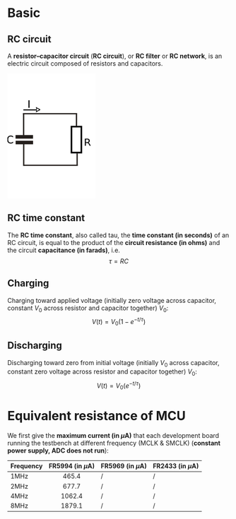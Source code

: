 # Basic

## RC circuit

A **resistor–capacitor circuit** (**RC circuit**), or **RC filter** or **RC network**, is an electric circuit composed of resistors and capacitors.

![img](images/200px-Discharging_capacitor.svg.png)

## RC time constant

The **RC time constant**, also called tau, the **time constant (in seconds)** of an RC circuit, is equal to the product of the **circuit resistance (in ohms)** and the circuit **capacitance (in farads)**, i.e.
$$
\tau =RC
$$

## Charging

Charging toward applied voltage (initially zero voltage across capacitor, constant $V_0$ across resistor and capacitor together) $V_0$:
$$
V(t)=V_0(1-e^{-t/\tau})
$$

## Discharging

Discharging toward zero from initial voltage (initially $V_0$ across capacitor, constant zero voltage across resistor and capacitor together) $V_0$:
$$
V(t)=V_0(e^{-t/\tau})
$$


# Equivalent resistance of MCU

We first give the **maximum current (in $\mu\text{A}$)** that each development board running the testbench at different frequency (MCLK & SMCLK) (**constant power supply, ADC does not run**):

| Frequency     | FR5994 (in $\mu\text{A}$) | FR5969 (in $\mu\text{A}$) | FR2433 (in $\mu\text{A}$) |
| ------------- | :-----------------------: | ------------------------- | ------------------------- |
| $1\text{MHz}$ |          $465.4$          | /                         | /                         |
| $2\text{MHz}$ |          $677.7$          | /                         | /                         |
| $4\text{MHz}$ |         $1062.4$          | /                         | /                         |
| $8\text{MHz}$ |         $1879.1$          | /                         | /                         |

